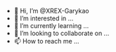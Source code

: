 - 👋 Hi, I’m @XREX-Garykao
- 👀 I’m interested in ...
- 🌱 I’m currently learning ...
- 💞️ I’m looking to collaborate on ...
- 📫 How to reach me ...

<!---
XREX-Garykao/XREX-Garykao is a ✨ special ✨ repository because its `README.md` (this file) appears on your GitHub profile.
You can click the Preview link to take a look at your changes.
--->
